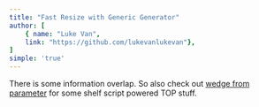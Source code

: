 ```yaml
---
title: "Fast Resize with Generic Generator"
author: [
	{ name: "Luke Van",
	link: "https://github.com/lukevanlukevan"},
]
simple: 'true'
---
```


There is some information overlap. So also check out [wedge from parameter](/Shelf-Scripts#wedge-from-parameter) for some shelf script powered TOP stuff.

